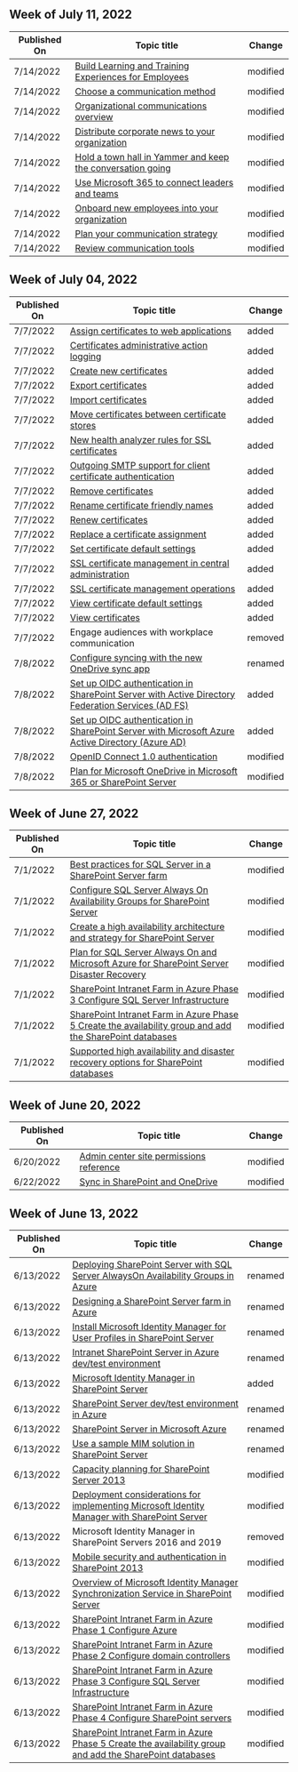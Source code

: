 <!-- This file is generated automatically each week. Changes made to this file will be overwritten.-->



## Week of July 11, 2022


| Published On |Topic title | Change |
|------|------------|--------|
| 7/14/2022 | [Build Learning and Training Experiences for Employees](/SharePoint/build-learning-and-training-experiences-for-employees) | modified |
| 7/14/2022 | [Choose a communication method](/SharePoint/choose-communication-method) | modified |
| 7/14/2022 | [Organizational communications overview](/SharePoint/corporate-communications-overview) | modified |
| 7/14/2022 | [Distribute corporate news to your organization](/SharePoint/distribute-corporate-news-to-your-organization) | modified |
| 7/14/2022 | [Hold a town hall in Yammer and keep the conversation going](/SharePoint/hold-town-hall-using-yammer) | modified |
| 7/14/2022 | [Use Microsoft 365 to connect leaders and teams](/SharePoint/leadership-connection) | modified |
| 7/14/2022 | [Onboard new employees into your organization](/SharePoint/onboard-employees) | modified |
| 7/14/2022 | [Plan your communication strategy](/SharePoint/plan-communication-strategy) | modified |
| 7/14/2022 | [Review communication tools](/SharePoint/review-communication-apps) | modified |


## Week of July 04, 2022


| Published On |Topic title | Change |
|------|------------|--------|
| 7/7/2022 | [Assign certificates to web applications](/SharePoint/administration/assign-certificates-to-web-applications) | added |
| 7/7/2022 | [Certificates administrative action logging](/SharePoint/administration/certificates-administrative-action-logging) | added |
| 7/7/2022 | [Create new certificates](/SharePoint/administration/create-new-certificates) | added |
| 7/7/2022 | [Export certificates](/SharePoint/administration/export-certificate) | added |
| 7/7/2022 | [Import certificates](/SharePoint/administration/import-new-certificates) | added |
| 7/7/2022 | [Move certificates between certificate stores](/SharePoint/administration/move-certificates-between-certificate-stores) | added |
| 7/7/2022 | [New health analyzer rules for SSL certificates](/SharePoint/administration/new-health-analyzer-rules-for-ssl-certificates) | added |
| 7/7/2022 | [Outgoing SMTP support for client certificate authentication](/SharePoint/administration/outgoing-smtp-support-for-client-certificate-authentication) | added |
| 7/7/2022 | [Remove certificates](/SharePoint/administration/remove-certificates) | added |
| 7/7/2022 | [Rename certificate friendly names](/SharePoint/administration/rename-certificate-friendly-names) | added |
| 7/7/2022 | [Renew certificates](/SharePoint/administration/renew-certificates) | added |
| 7/7/2022 | [Replace a certificate assignment](/SharePoint/administration/replace-a-certificate-assignment) | added |
| 7/7/2022 | [Set certificate default settings](/SharePoint/administration/set-certificate-default-settings) | added |
| 7/7/2022 | [SSL certificate management in central administration](/SharePoint/administration/ssl-certificate-management-in-central-administration) | added |
| 7/7/2022 | [SSL certificate management operations](/SharePoint/administration/ssl-certificate-management) | added |
| 7/7/2022 | [View certificate default settings](/SharePoint/administration/view-certificate-default-settings) | added |
| 7/7/2022 | [View certificates](/SharePoint/administration/view-certificates) | added |
| 7/7/2022 | Engage audiences with workplace communication | removed |
| 7/8/2022 | [Configure syncing with the new OneDrive sync app](/SharePoint/install/configure-syncing-with-the-onedrive-sync-app) | renamed |
| 7/8/2022 | [Set up OIDC authentication in SharePoint Server with Active Directory Federation Services (AD FS)](/SharePoint/security-for-sharepoint-server/set-up-oidc-auth-in-sharepoint-server-with-adfs) | added |
| 7/8/2022 | [Set up OIDC authentication in SharePoint Server with Microsoft Azure Active Directory (Azure AD)](/SharePoint/security-for-sharepoint-server/set-up-oidc-auth-in-sharepoint-server-with-msaad) | added |
| 7/8/2022 | [OpenID Connect 1.0 authentication](/SharePoint/security-for-sharepoint-server/oidc-1-0-authentication) | modified |
| 7/8/2022 | [Plan for Microsoft OneDrive in Microsoft 365 or SharePoint Server](/SharePoint/sites/onedrive-for-business-planning) | modified |


## Week of June 27, 2022


| Published On |Topic title | Change |
|------|------------|--------|
| 7/1/2022 | [Best practices for SQL Server in a SharePoint Server farm](/SharePoint/administration/best-practices-for-sql-server-in-a-sharepoint-server-farm) | modified |
| 7/1/2022 | [Configure SQL Server Always On Availability Groups for SharePoint Server](/SharePoint/administration/configure-an-alwayson-availability-group) | modified |
| 7/1/2022 | [Create a high availability architecture and strategy for SharePoint Server](/SharePoint/administration/plan-for-high-availability) | modified |
| 7/1/2022 | [Plan for SQL Server Always On and Microsoft Azure for SharePoint Server Disaster Recovery](/SharePoint/administration/plan-for-sql-server-always-on-and-microsoft-azure-disaster-recovery) | modified |
| 7/1/2022 | [SharePoint Intranet Farm in Azure Phase 3 Configure SQL Server Infrastructure](/SharePoint/administration/sharepoint-intranet-farm-in-azure-phase-3-configure-sql-server-infrastructure) | modified |
| 7/1/2022 | [SharePoint Intranet Farm in Azure Phase 5 Create the availability group and add the SharePoint databases](/SharePoint/administration/sharepoint-intranet-farm-in-azure-phase-5-create-the-availability-group-and-add) | modified |
| 7/1/2022 | [Supported high availability and disaster recovery options for SharePoint databases](/SharePoint/administration/supported-high-availability-and-disaster-recovery-options-for-sharepoint-databas) | modified |


## Week of June 20, 2022


| Published On |Topic title | Change |
|------|------------|--------|
| 6/20/2022 | [Admin center site permissions reference](/SharePoint/site-permissions) | modified |
| 6/22/2022 | [Sync in SharePoint and OneDrive](/SharePoint/sharepoint-sync) | modified |


## Week of June 13, 2022


| Published On |Topic title | Change |
|------|------------|--------|
| 6/13/2022 | [Deploying SharePoint Server with SQL Server AlwaysOn Availability Groups in Azure](/SharePoint/administration/deploying-sharepoint-server-with-sql-server-alwayson-availability-groups-in) | renamed |
| 6/13/2022 | [Designing a SharePoint Server farm in Azure](/SharePoint/administration/designing-a-sharepoint-server-farm-in-azure) | renamed |
| 6/13/2022 | [Install Microsoft Identity Manager for User Profiles in SharePoint Server](/SharePoint/administration/install-microsoft-identity-manager-for-user-profiles-in-sharepoint-server) | renamed |
| 6/13/2022 | [Intranet SharePoint Server in Azure dev/test environment](/SharePoint/administration/intranet-sharepoint-server-in-azure-dev-test-environment) | renamed |
| 6/13/2022 | [Microsoft Identity Manager in SharePoint Server](/SharePoint/administration/microsoft-identity-manager-in-sharepoint-server) | added |
| 6/13/2022 | [SharePoint Server dev/test environment in Azure](/SharePoint/administration/sharepoint-server-dev-test-environment-in-azure) | renamed |
| 6/13/2022 | [SharePoint Server in Microsoft Azure](/SharePoint/administration/sharepoint-server-in-microsoft-azure) | renamed |
| 6/13/2022 | [Use a sample MIM solution in SharePoint Server](/SharePoint/administration/use-a-sample-mim-solution-in-sharepoint-server) | renamed |
| 6/13/2022 | [Capacity planning for SharePoint Server 2013](/SharePoint/administration/capacity-planning) | modified |
| 6/13/2022 | [Deployment considerations for implementing Microsoft Identity Manager with SharePoint Server](/SharePoint/administration/deployment-considerations-for-implementing-microsoft-identity-manager-with-share) | modified |
| 6/13/2022 | Microsoft Identity Manager in SharePoint Servers 2016 and 2019 | removed |
| 6/13/2022 | [Mobile security and authentication in SharePoint 2013](/SharePoint/administration/mobile-security-and-authentication) | modified |
| 6/13/2022 | [Overview of Microsoft Identity Manager Synchronization Service in SharePoint Server](/SharePoint/administration/overview-of-microsoft-identity-manager-synchronization-service-in-sharepoint-ser) | modified |
| 6/13/2022 | [SharePoint Intranet Farm in Azure Phase 1 Configure Azure](/SharePoint/administration/sharepoint-intranet-farm-in-azure-phase-1-configure-azure) | modified |
| 6/13/2022 | [SharePoint Intranet Farm in Azure Phase 2 Configure domain controllers](/SharePoint/administration/sharepoint-intranet-farm-in-azure-phase-2-configure-domain-controllers) | modified |
| 6/13/2022 | [SharePoint Intranet Farm in Azure Phase 3 Configure SQL Server Infrastructure](/SharePoint/administration/sharepoint-intranet-farm-in-azure-phase-3-configure-sql-server-infrastructure) | modified |
| 6/13/2022 | [SharePoint Intranet Farm in Azure Phase 4 Configure SharePoint servers](/SharePoint/administration/sharepoint-intranet-farm-in-azure-phase-4-configure-sharepoint-servers) | modified |
| 6/13/2022 | [SharePoint Intranet Farm in Azure Phase 5 Create the availability group and add the SharePoint databases](/SharePoint/administration/sharepoint-intranet-farm-in-azure-phase-5-create-the-availability-group-and-add) | modified |
